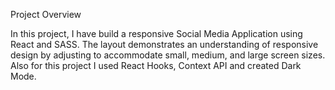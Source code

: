 Project Overview

In this project, I have build a responsive Social Media Application using React and SASS. The layout demonstrates an understanding of responsive design by adjusting to accommodate small, medium, and large screen sizes. Also for this project I used React Hooks, Context API and created Dark Mode.
